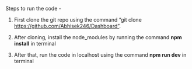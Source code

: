 Steps to run the code - 

1. First clone the git repo using the command “git clone https://github.com/Abhisek246/Dashboard”.
   
2. After cloning, install the node_modules by running the command **npm install** in terminal
  
3. After that, run the code in localhost using the command **npm run dev** in terminal
